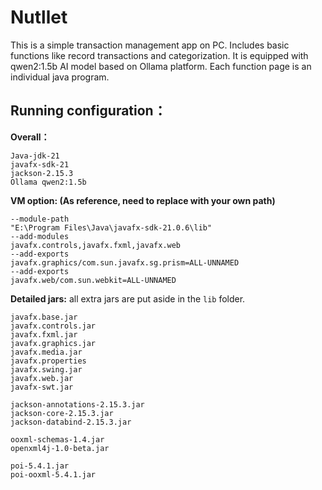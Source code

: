 # Nutllet
This is a simple transaction management app on PC. Includes basic functions like record transactions and categorization. It is equipped with qwen2:1.5b AI model based on Ollama platform. Each function page is an individual java program.
 
## Running configuration：

**Overall：**

    Java-jdk-21
    javafx-sdk-21
    jackson-2.15.3
    Ollama qwen2:1.5b

**VM option: (As reference, need to replace with your own path)** 
```
--module-path
"E:\Program Files\Java\javafx-sdk-21.0.6\lib"
--add-modules
javafx.controls,javafx.fxml,javafx.web
--add-exports
javafx.graphics/com.sun.javafx.sg.prism=ALL-UNNAMED
--add-exports
javafx.web/com.sun.webkit=ALL-UNNAMED
```
**Detailed jars:**
all extra jars are put aside in the `lib` folder.

    javafx.base.jar
    javafx.controls.jar
    javafx.fxml.jar
    javafx.graphics.jar
    javafx.media.jar
    javafx.properties
    javafx.swing.jar 
    javafx.web.jar
    javafx-swt.jar

    jackson-annotations-2.15.3.jar
    jackson-core-2.15.3.jar
    jackson-databind-2.15.3.jar

    ooxml-schemas-1.4.jar
    openxml4j-1.0-beta.jar
    
    poi-5.4.1.jar
    poi-ooxml-5.4.1.jar
